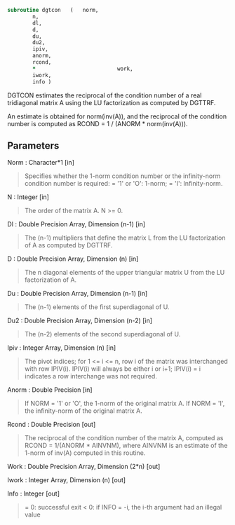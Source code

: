 ```fortran
subroutine dgtcon	(	norm,
		n,
		dl,
		d,
		du,
		du2,
		ipiv,
		anorm,
		rcond,
		*                          work,
		iwork,
		info )
```

 DGTCON estimates the reciprocal of the condition number of a real
 tridiagonal matrix A using the LU factorization as computed by
 DGTTRF.

 An estimate is obtained for norm(inv(A)), and the reciprocal of the
 condition number is computed as RCOND = 1 / (ANORM * norm(inv(A))).

## Parameters
Norm : Character*1 [in]
> Specifies whether the 1-norm condition number or the
> infinity-norm condition number is required:
> = '1' or 'O':  1-norm;
> = 'I':         Infinity-norm.

N : Integer [in]
> The order of the matrix A.  N >= 0.

Dl : Double Precision Array, Dimension (n-1) [in]
> The (n-1) multipliers that define the matrix L from the
> LU factorization of A as computed by DGTTRF.

D : Double Precision Array, Dimension (n) [in]
> The n diagonal elements of the upper triangular matrix U from
> the LU factorization of A.

Du : Double Precision Array, Dimension (n-1) [in]
> The (n-1) elements of the first superdiagonal of U.

Du2 : Double Precision Array, Dimension (n-2) [in]
> The (n-2) elements of the second superdiagonal of U.

Ipiv : Integer Array, Dimension (n) [in]
> The pivot indices; for 1 <= i <= n, row i of the matrix was
> interchanged with row IPIV(i).  IPIV(i) will always be either
> i or i+1; IPIV(i) = i indicates a row interchange was not
> required.

Anorm : Double Precision [in]
> If NORM = '1' or 'O', the 1-norm of the original matrix A.
> If NORM = 'I', the infinity-norm of the original matrix A.

Rcond : Double Precision [out]
> The reciprocal of the condition number of the matrix A,
> computed as RCOND = 1/(ANORM * AINVNM), where AINVNM is an
> estimate of the 1-norm of inv(A) computed in this routine.

Work : Double Precision Array, Dimension (2*n) [out]

Iwork : Integer Array, Dimension (n) [out]

Info : Integer [out]
> = 0:  successful exit
> < 0:  if INFO = -i, the i-th argument had an illegal value

